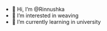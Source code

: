 - 👋 Hi, I’m @Rinnushka
- 👀 I’m interested in weaving
- 🌱 I’m currently learning in university

<!---
Rinnushka/Rinnushka is a ✨ special ✨ repository because its `README.md` (this file) appears on your GitHub profile.
You can click the Preview link to take a look at your changes.
--->
